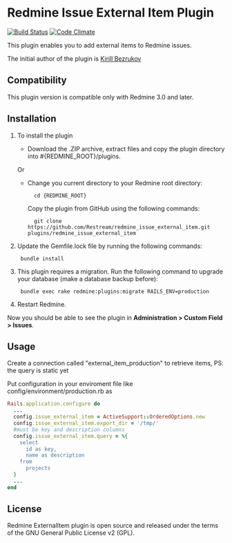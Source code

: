 # Redmine Issue External Item Plugin

[![Build Status](https://travis-ci.org/clairton/redmine_issue_external_item.svg?branch=master)](https://travis-ci.org/Restream/redmine_issue_external_item)
[![Code Climate](https://codeclimate.com/github/clairton/redmine_issue_external_item/badges/gpa.svg)](https://codeclimate.com/github/Restream/redmine_issue_external_item)

This plugin enables you to add external items to Redmine issues. 

The initial author of the plugin is [Kirill Bezrukov](http://www.redminecrm.com/projects/external_item/pages/1)

## Compatibility

This plugin version is compatible only with Redmine 3.0 and later.

## Installation

1. To install the plugin
    * Download the .ZIP archive, extract files and copy the plugin directory into #{REDMINE_ROOT}/plugins.
    
    Or

    * Change you current directory to your Redmine root directory:  

            cd {REDMINE_ROOT}
            
      Copy the plugin from GitHub using the following commands:
      
            git clone https://github.com/Restream/redmine_issue_external_item.git plugins/redmine_issue_external_item
            
2. Update the Gemfile.lock file by running the following commands:  

        bundle install
            
3. This plugin requires a migration. Run the following command to upgrade your database (make a database backup before):  

        bundle exec rake redmine:plugins:migrate RAILS_ENV=production 
        
4. Restart Redmine.

Now you should be able to see the plugin in **Administration > Custom Field > Issues**.

## Usage

Create a connection called "external_item_production" to retrieve items, PS: the query is static yet

Put configuration in your enviroment file like config/environment/production.rb as

```ruby
Rails.application.configure do
  ...
  config.issue_external_item = ActiveSupport::OrderedOptions.new
  config.issue_external_item.export_dir = '/tmp/'
  #must be key and description columns
  config.issue_external_item.query = %{
    select 
      id as key, 
      name as description 
    from 
      projects
  }
  ...
end

```
 
## License

Redmine ExternalItem plugin is open source and released under the terms of the GNU General Public License v2 (GPL).

